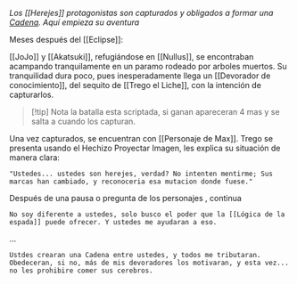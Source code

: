 
_Los [[Herejes]] protagonistas son capturados y obligados a formar una [Cadena](Cadenas). Aquí empieza su aventura_ 

Meses después del [[Eclipse]]:

[[JoJo]] y [[Akatsuki]], refugiándose en [[Nullus]], se encontraban acampando tranquilamente en un paramo rodeado por arboles muertos. Su tranquilidad dura poco, pues inesperadamente llega un [[Devorador de conocimiento]], del sequito de [[Trego el Liche]], con la intención de capturarlos.

> [!tip] Nota
> la batalla esta scriptada, si ganan apareceran 4 mas y se salta a cuando los capturan.

Una vez capturados, se encuentran con [[Personaje de Max]]. Trego se presenta usando el Hechizo Proyectar Imagen, les explica su situación de manera clara:

`"Ustedes... ustedes son herejes, verdad? No intenten mentirme; Sus marcas han cambiado, y reconoceria esa mutacion donde fuese."`

Después de una pausa o pregunta de los personajes , continua

`No soy diferente a ustedes, solo busco el poder que la [[Lógica de la espada]] puede ofrecer. Y ustedes me ayudaran a eso.`

...

`Ustdes crearan una Cadena entre ustedes, y todos me tributaran. Obedeceran, si no, más de mis devoradores los motivaran, y esta vez... no les prohibire comer sus cerebros.`